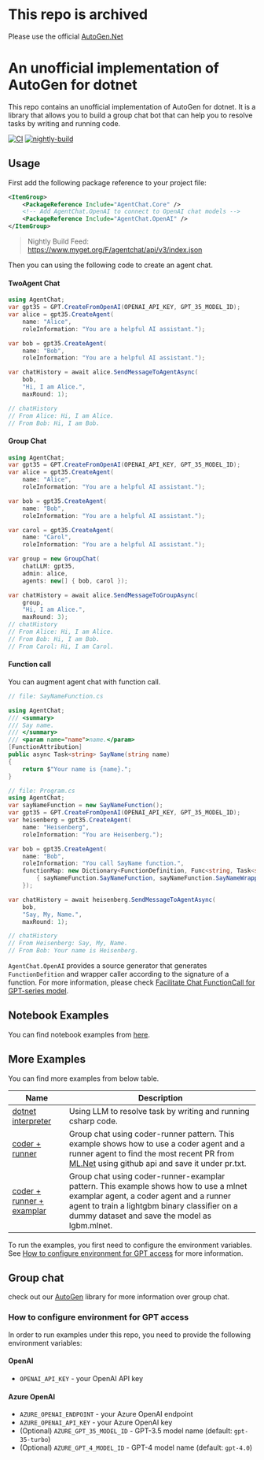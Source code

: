 # This repo is archived
Please use the official [AutoGen.Net](https://microsoft.github.io/autogen-for-net/)

# An unofficial implementation of AutoGen for dotnet

This repo contains an unofficial implementation of AutoGen for dotnet. It is a library that allows you to build a group chat bot that can help you to resolve tasks by writing and running code.

[![CI](https://github.com/LittleLittleCloud/AgentChat/actions/workflows/ci.yml/badge.svg)](https://github.com/LittleLittleCloud/AgentChat/actions/workflows/ci.yml)
[![nightly-build](https://github.com/LittleLittleCloud/AgentChat/actions/workflows/nightly-build.yml/badge.svg)](https://github.com/LittleLittleCloud/AgentChat/actions/workflows/nightly-build.yml)

## Usage
First add the following package reference to your project file:
```xml
<ItemGroup>
    <PackageReference Include="AgentChat.Core" />
    <!-- Add AgentChat.OpenAI to connect to OpenAI chat models -->
    <PackageReference Include="AgentChat.OpenAI" />
</ItemGroup>
```

> Nightly Build Feed: https://www.myget.org/F/agentchat/api/v3/index.json

Then you can using the following code to create an agent chat.

#### TwoAgent Chat
```csharp
using AgentChat;
var gpt35 = GPT.CreateFromOpenAI(OPENAI_API_KEY, GPT_35_MODEL_ID);
var alice = gpt35.CreateAgent(
    name: "Alice",
    roleInformation: "You are a helpful AI assistant.");

var bob = gpt35.CreateAgent(
    name: "Bob",
    roleInformation: "You are a helpful AI assistant.");

var chatHistory = await alice.SendMessageToAgentAsync(
    bob,
    "Hi, I am Alice.",
    maxRound: 1);

// chatHistory
// From Alice: Hi, I am Alice.
// From Bob: Hi, I am Bob.
```

#### Group Chat
```csharp
using AgentChat;
var gpt35 = GPT.CreateFromOpenAI(OPENAI_API_KEY, GPT_35_MODEL_ID);
var alice = gpt35.CreateAgent(
    name: "Alice",
    roleInformation: "You are a helpful AI assistant.");

var bob = gpt35.CreateAgent(
    name: "Bob",
    roleInformation: "You are a helpful AI assistant.");

var carol = gpt35.CreateAgent(
    name: "Carol",
    roleInformation: "You are a helpful AI assistant.");

var group = new GroupChat(
    chatLLM: gpt35,
    admin: alice,
    agents: new[] { bob, carol });

var chatHistory = await alice.SendMessageToGroupAsync(
    group,
    "Hi, I am Alice.",
    maxRound: 3);
// chatHistory
// From Alice: Hi, I am Alice.
// From Bob: Hi, I am Bob.
// From Carol: Hi, I am Carol.
```

#### Function call
You can augment agent chat with function call.
```csharp
// file: SayNameFunction.cs

using AgentChat;
/// <summary>
/// Say name.
/// </summary>
/// <param name="name">name.</param>
[FunctionAttribution]
public async Task<string> SayName(string name)
{
    return $"Your name is {name}.";
}

// file: Program.cs
using AgentChat;
var sayNameFunction = new SayNameFunction();
var gpt35 = GPT.CreateFromOpenAI(OPENAI_API_KEY, GPT_35_MODEL_ID);
var heisenberg = gpt35.CreateAgent(
    name: "Heisenberg",
    roleInformation: "You are Heisenberg.");

var bob = gpt35.CreateAgent(
    name: "Bob",
    roleInformation: "You call SayName function.",
    functionMap: new Dictionary<FunctionDefinition, Func<string, Task<string>>>{
        { sayNameFunction.SayNameFunction, sayNameFunction.SayNameWrapper }
    });

var chatHistory = await heisenberg.SendMessageToAgentAsync(
    bob,
    "Say, My, Name.",
    maxRound: 1);

// chatHistory
// From Heisenberg: Say, My, Name.
// From Bob: Your name is Heisenberg.
```

`AgentChat.OpenAI` provides a source generator that generates `FunctionDefition` and wrapper caller according to the signature of a function. For more information, please check [Facilitate Chat FunctionCall for GPT-series model](./src/AgentChat.OpenAI/README.md#facilitate-chat-functioncall-for-gpt-series-model).

## Notebook Examples
You can find notebook examples from [here](./notebook/).

## More Examples
You can find more examples from below table.

<!-- table -->
<!-- column: example name, path, description -->
| Name | Description |
| ------- | ----------- |
| [dotnet interpreter](./src/AgentChat.DotnetInterpreter/) | Using LLM to resolve task by writing and running csharp code. |
| [coder + runner](./src/AgentChat.CoderRunner/) | Group chat using coder-runner pattern. This example shows how to use a coder agent and a runner agent to find the most recent PR from [ML.Net](http://github.com/dotnet/machinelearning) using github api and save it under pr.txt. |
| [coder + runner + examplar](./src/AgentChat.CoderRunnerExamplar/) | Group chat using coder-runner-examplar pattern. This example shows how to use a mlnet examplar agent, a coder agent and a runner agent to train a lightgbm binary classifier on a dummy dataset and save the model as lgbm.mlnet.  |


To run the examples, you first need to configure the environment variables. See [How to configure environment for GPT access](#how-to-configure-environment-for-gpt-access) for more information.

## Group chat
check out our [AutoGen](https://github.com/microsoft/autogen) library for more information over group chat.

### How to configure environment for GPT access
In order to run examples under this repo, you need to provide the following environment variables:
#### OpenAI
- `OPENAI_API_KEY` - your OpenAI API key

#### Azure OpenAI
- `AZURE_OPENAI_ENDPOINT` - your Azure OpenAI endpoint
- `AZURE_OPENAI_API_KEY` - your Azure OpenAI key
- (Optional) `AZURE_GPT_35_MODEL_ID` - GPT-3.5 model name (default: `gpt-35-turbo`)
- (Optional) `AZURE_GPT_4_MODEL_ID` - GPT-4 model name (default: `gpt-4.0`)
